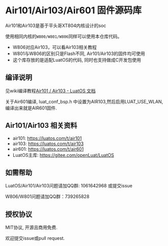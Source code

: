 # Air101/Air103/Air601 固件源码库

Air101和Air103是基于平头哥XT804内核设计的soc

使用相同内核的`W800/W801/W806`同样可以使用本仓库代码。

* W806对应Air103，可以看Air103相关教程
* W801与W806的区别只是Flash不同, Air101/Air103的固件均可使用
* 这个库存放的是适配LuatOS的代码, 同时也支持做成C开发包使用

## 编译说明
见wiki编译教程[Air101 / Air103 - LuatOS 文档](https://wiki.luatos.com/develop/compile/Air101.html)

关于Air601编译, luat_conf_bsp.h 中设置为AIR103,然后启用LUAT_USE_WLAN,编译出来就是AIR601固件.

## Air101/Air103 相关资料

* air101: https://luatos.com/t/air101
* air103: https://luatos.com/t/air103
* air601: https://luatos.com/t/air601
* LuatOS主库: https://gitee.com/openLuat/LuatOS

## 如需帮助

LuatOS/Air101/Air103问题请加QQ群: 1061642968 或提交issue

W806/W801问题请加QQ群：739265828

## 授权协议

MIT协议, 开源且商用免费.

欢迎提交issue或pull request.
